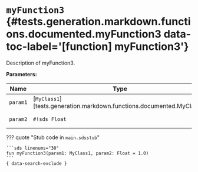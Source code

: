 [//]: # (DO NOT EDIT THIS FILE DIRECTLY. Instead, edit the corresponding stub file and execute `npm run docs:api`.)

# <code class="doc-symbol doc-symbol-function"></code> `myFunction3` {#tests.generation.markdown.functions.documented.myFunction3 data-toc-label='[function] myFunction3'}

Description of myFunction3.

**Parameters:**

| Name | Type | Description | Default |
|------|------|-------------|---------|
| `param1` | [`MyClass1`][tests.generation.markdown.functions.documented.MyClass1] | Description of param1. | - |
| `param2` | `#!sds Float` | Description of param2. | `#!sds 1.0` |

??? quote "Stub code in `main.sdsstub`"

    ```sds linenums="30"
    fun myFunction3(param1: MyClass1, param2: Float = 1.0)
    ```
    { data-search-exclude }

